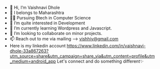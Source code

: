 - 👋 Hi, I’m Vaishnavi Dhole
- 🌆 I belongs to Maharashtra
- 🧑‍🎓 Pursuing Btech in Computer Science
- 👀 I’m quite interested in Development
- 🌱 I’m currently learning Wordpress and Javascript.
- 💞️ I’m looking to collaborate on minor projects.
- 📫 Reach out to me via mailing --> vishhiy@gmail.com
-   Here is my linkedin account https://www.linkedin.com/in/vaishnavi-dhole-33a867263?utm_source=share&utm_campaign=share_via&utm_content=profile&utm_medium=android_app
Let's connect and do something different✨
<!---
vishhiy/vishhiy is a ✨ special ✨ repository because its `README.md` (this file) appears on your GitHub profile.
You can click the Preview link to take a look at your changes.
--->
